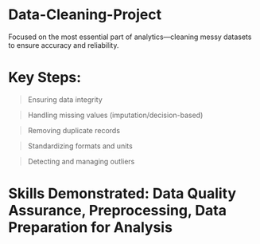 # Data-Cleaning-Project
Focused on the most essential part of analytics—cleaning messy datasets to ensure accuracy and reliability.

# Key Steps:

> Ensuring data integrity

> Handling missing values (imputation/decision-based)

> Removing duplicate records

> Standardizing formats and units

> Detecting and managing outliers

# Skills Demonstrated: Data Quality Assurance, Preprocessing, Data Preparation for Analysis
